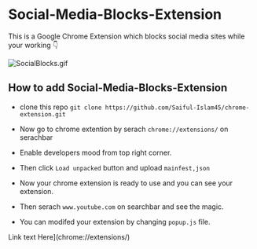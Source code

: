 # Social-Media-Blocks-Extension
This is a Google Chrome Extension which blocks social media sites while your working 👇

![SocialBlocks.gif](https://user-images.githubusercontent.com/101202952/180454143-07c76da8-e1b4-434b-8ce6-b0b14e199380.gif)

## How to add Social-Media-Blocks-Extension


   - clone this repo `git clone https://github.com/Saiful-Islam45/chrome-extension.git`

   - Now go to chrome extention by serach `chrome://extensions/` on serachbar
   - Enable developers mood from top right corner.
   - Then click `Load unpacked` button and upload `mainfest,json`
   - Now your chrome extension is ready to use and you can see your extension.
   - Then serach `www.youtube.com` on searchbar and see the magic.
   - You can modifed your extension by changing `popup.js` file.

Link text Here](chrome://extensions/)
